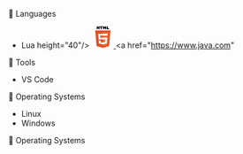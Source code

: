 🔧 Languages
- Lua
height="40"/> </a> <a href="https://www.w3.org/html/" target="_blank"> <img src="https://raw.githubusercontent.com/devicons/devicon/master/icons/html5/html5-original-wordmark.svg" alt="html5" width="40" height="40"/> </a> <a href="https://www.java.com" 

🔧 Tools
- VS Code

🔧 Operating Systems
- Linux
- Windows

🔧 Operating Systems
